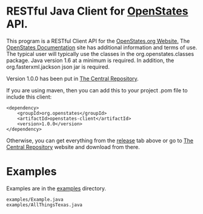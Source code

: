 RESTful Java Client for <a href="http://openstates.org">OpenStates</a> API.
=========
This program is a RESTful Client API for the <a href="http://openstates.org">OpenStates.org Website.</a>
The <a href="http://sunlightlabs.github.io/openstates-api/">OpenStates Documentation</a> site has 
additional information and terms of use.
The typical user will typically use the classes in the org.openstates.classes package.
Java version 1.6 at a minimum is required. In addition, the org.fasterxml.jackson json jar is required.

Version 1.0.0 has been put in <a href="http://search.maven.org/#browse">The Central Repository</a>.

If you are using maven, then you can add this to your project .pom file to include this client:

    <dependency>
        <groupId>org.openstates</groupId>
        <artifactId>openstates-client</artifactId>
        <version>1.0.0</version>
    </dependency>

Otherwise, you can get everything from the <a href="https://github.com/karlnicholas/openstates-client/releases">release</a> tab above or go to <a href="http://search.maven.org/#browse">The Central Repository</a> website and download from there.

Examples
========
Examples are in the <a href="https://github.com/karlnicholas/openstates-client/tree/master/src/main/java/examples">examples</a> directory.

    examples/Example.java
    examples/AllThingsTexas.java


